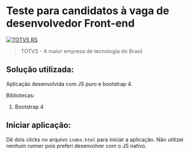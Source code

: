 # Teste para candidatos à vaga de desenvolvedor Front-end

[![TOTVS RS](https://i.imgur.com/PXpCoIl.png)](https://br.linkedin.com/company/totvsrs)
> TOTVS - A maior empresa de tecnologia do Brasil

## Solução utilizada:

Aplicação desenvolvida com JS puro e bootstrap 4. 

Bibliotecas: 
1. Bootstrap 4

## Iniciar aplicação:

Dê dois clicks no arquivo `index.html` para iniciar a aplicação. Não utilizei nenhum runner pois preferi desenvolver com o JS nativo.